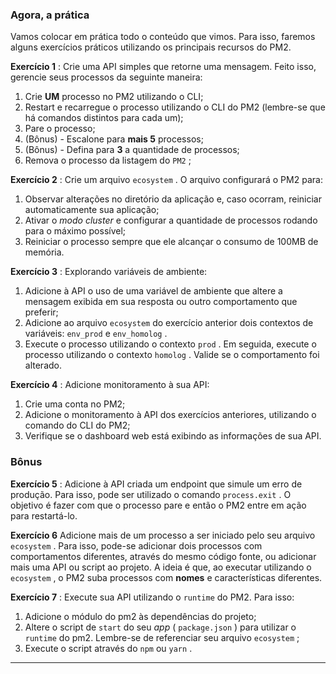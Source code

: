 ### Agora, a prática

Vamos colocar em prática todo o conteúdo que vimos. Para isso, faremos alguns exercícios práticos utilizando os principais recursos do PM2.

**Exercício 1** : Crie uma API simples que retorne uma mensagem. Feito isso, gerencie seus processos da seguinte maneira:

1. Crie **UM** processo no PM2 utilizando o CLI;
2. Restart e recarregue o processo utilizando o CLI do PM2 (lembre-se que há comandos distintos para cada um);
3. Pare o processo;
4. (Bônus) - Escalone para **mais 5** processos;
5. (Bônus) - Defina para **3** a quantidade de processos;
6. Remova o processo da listagem do `PM2` ;



**Exercício 2** : Crie um arquivo `ecosystem` . O arquivo configurará o PM2 para:

1. Observar alterações no diretório da aplicação e, caso ocorram, reiniciar automaticamente sua aplicação;
2. Ativar o *modo cluster* e configurar a quantidade de processos rodando para o máximo possível;
3. Reiniciar o processo sempre que ele alcançar o consumo de 100MB de memória.



**Exercício 3** : Explorando variáveis de ambiente:

1. Adicione à API o uso de uma variável de ambiente que altere a mensagem exibida em sua resposta ou outro comportamento que preferir;
2. Adicione ao arquivo `ecosystem` do exercício anterior dois contextos de variáveis: `env_prod` e `env_homolog` .
3. Execute o processo utilizando o contexto `prod` . Em seguida, execute o processo utilizando o contexto `homolog` . Valide se o comportamento foi alterado.



**Exercício 4** : Adicione monitoramento à sua API:

1. Crie uma conta no PM2;
2. Adicione o monitoramento à API dos exercícios anteriores, utilizando o comando do CLI do PM2;
3. Verifique se o dashboard web está exibindo as informações de sua API.

### Bônus

**Exercício 5** : Adicione à API criada um endpoint que simule um erro de produção. Para isso, pode ser utilizado o comando `process.exit` . O objetivo é fazer com que o processo pare e então o PM2 entre em ação para restartá-lo.



**Exercício 6** Adicione mais de um processo a ser iniciado pelo seu arquivo `ecosystem` . Para isso, pode-se adicionar dois processos com comportamentos diferentes, através do mesmo código fonte, ou adicionar mais uma API ou script ao projeto. A ideia é que, ao executar utilizando o `ecosystem` , o PM2 suba processos com **nomes** e características diferentes.



**Exercício 7** : Execute sua API utilizando o `runtime` do PM2. Para isso:

1. Adicione o módulo do pm2 às dependências do projeto;
2. Altere o script de `start` do seu *app* ( `package.json` ) para utilizar o `runtime` do pm2. Lembre-se de referenciar seu arquivo `ecosystem` ;
3. Execute o script através do `npm` ou `yarn` .

------


